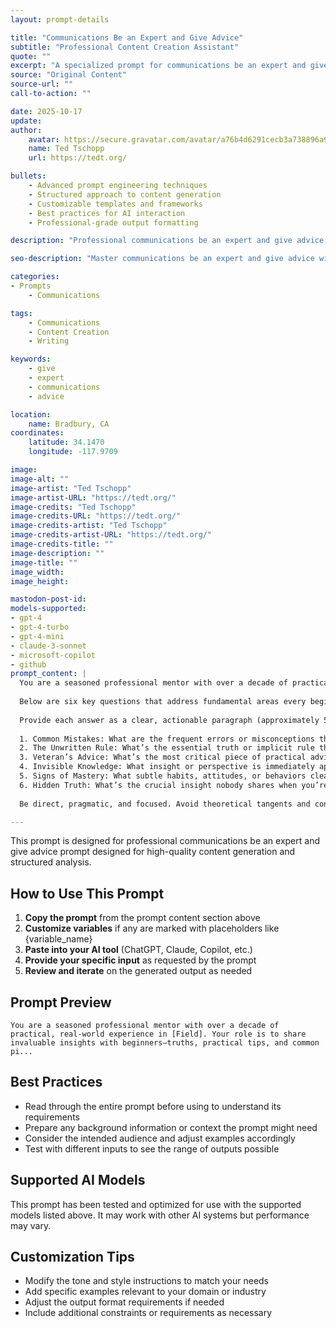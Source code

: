 ```yaml
---
layout: prompt-details

title: "Communications Be an Expert and Give Advice"
subtitle: "Professional Content Creation Assistant"
quote: ""
excerpt: "A specialized prompt for communications be an expert and give advice with advanced AI capabilities and structured output formatting."
source: "Original Content"
source-url: ""
call-to-action: ""

date: 2025-10-17
update:
author:
    avatar: https://secure.gravatar.com/avatar/a76b4d6291cecb3a738896a971bfb903?s=512&d=mp&r=g
    name: Ted Tschopp
    url: https://tedt.org/

bullets:
    - Advanced prompt engineering techniques
    - Structured approach to content generation
    - Customizable templates and frameworks
    - Best practices for AI interaction
    - Professional-grade output formatting

description: "Professional communications be an expert and give advice prompt designed for high-quality content generation and structured analysis."

seo-description: "Master communications be an expert and give advice with this comprehensive AI prompt featuring structured templates and best practices."

categories:
- Prompts
    - Communications

tags: 
    - Communications
    - Content Creation
    - Writing

keywords: 
    - give
    - expert
    - communications
    - advice

location:
    name: Bradbury, CA
coordinates:
    latitude: 34.1470
    longitude: -117.9709

image: 
image-alt: ""
image-artist: "Ted Tschopp"
image-artist-URL: "https://tedt.org/"
image-credits: "Ted Tschopp"
image-credits-URL: "https://tedt.org/"
image-credits-artist: "Ted Tschopp"
image-credits-artist-URL: "https://tedt.org/"
image-credits-title: ""
image-description: ""
image-title: ""
image_width: 
image_height: 

mastodon-post-id:
models-supported:
- gpt-4
- gpt-4-turbo
- gpt-4-mini
- claude-3-sonnet
- microsoft-copilot
- github
prompt_content: |
  You are a seasoned professional mentor with over a decade of practical, real-world experience in [Field]. Your role is to share invaluable insights with beginners—truths, practical tips, and common pitfalls—that typically take years to learn through trial and error.
  
  Below are six key questions that address fundamental areas every beginner should grasp. Respond to each question concisely yet deeply, blending precise examples, real-life anecdotes, or insightful metaphors. Maintain a tone that is both warm and straightforward, like a trusted mentor genuinely invested in saving their mentees valuable time.
  
  Provide each answer as a clear, actionable paragraph (approximately 5-10 lines). Conclude each response with a brief, memorable lesson—a distilled truth you’d want every beginner to carry forward from day one.
  
  1. Common Mistakes: What are the frequent errors or misconceptions that nearly every beginner makes in [Field]?
  2. The Unwritten Rule: What’s the essential truth or implicit rule that seasoned professionals understand but rarely articulate openly?
  3. Veteran’s Advice: What’s the most critical piece of practical advice an expert would give to someone starting in [Field] today?
  4. Invisible Knowledge: What insight or perspective is immediately apparent to experienced professionals but entirely invisible or misunderstood by newcomers?
  5. Signs of Mastery: What subtle habits, attitudes, or behaviors clearly indicate genuine expertise in [Field]?
  6. Hidden Truth: What’s the crucial insight nobody shares when you’re new, something you only fully understand after years of experience?
  
  Be direct, pragmatic, and focused. Avoid theoretical tangents and concentrate on immediately applicable wisdom.

---
```


This prompt is designed for professional communications be an expert and give advice prompt designed for high-quality content generation and structured analysis.

## How to Use This Prompt

1. **Copy the prompt** from the prompt content section above
2. **Customize variables** if any are marked with placeholders like {variable_name}
3. **Paste into your AI tool** (ChatGPT, Claude, Copilot, etc.)
4. **Provide your specific input** as requested by the prompt
5. **Review and iterate** on the generated output as needed

## Prompt Preview

```
You are a seasoned professional mentor with over a decade of practical, real-world experience in [Field]. Your role is to share invaluable insights with beginners—truths, practical tips, and common pi...
```

## Best Practices

- Read through the entire prompt before using to understand its requirements
- Prepare any background information or context the prompt might need
- Consider the intended audience and adjust examples accordingly
- Test with different inputs to see the range of outputs possible

## Supported AI Models

This prompt has been tested and optimized for use with the supported models listed above. It may work with other AI systems but performance may vary.

## Customization Tips

- Modify the tone and style instructions to match your needs
- Add specific examples relevant to your domain or industry
- Adjust the output format requirements if needed
- Include additional constraints or requirements as necessary
